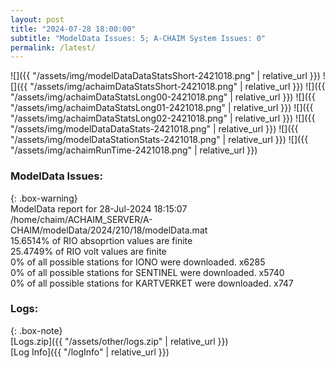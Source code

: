 ```yaml
---
layout: post
title: "2024-07-28 18:00:00"
subtitle: "ModelData Issues: 5; A-CHAIM System Issues: 0"
permalink: /latest/
---
```


![]({{ "/assets/img/modelDataDataStatsShort-2421018.png" | relative_url }})
![]({{ "/assets/img/achaimDataStatsShort-2421018.png" | relative_url }})
![]({{ "/assets/img/achaimDataStatsLong00-2421018.png" | relative_url }})
![]({{ "/assets/img/achaimDataStatsLong01-2421018.png" | relative_url }})
![]({{ "/assets/img/achaimDataStatsLong02-2421018.png" | relative_url }})
![]({{ "/assets/img/modelDataDataStats-2421018.png" | relative_url }})
![]({{ "/assets/img/modelDataStationStats-2421018.png" | relative_url }})
![]({{ "/assets/img/achaimRunTime-2421018.png" | relative_url }})


### ModelData Issues:  
  
{: .box-warning}  
 ModelData report for 28-Jul-2024 18:15:07   
 /home/chaim/ACHAIM_SERVER/A-CHAIM/modelData/2024/210/18/modelData.mat   
 15.6514% of RIO absoprtion values are finite   
 25.4749% of RIO volt values are finite   
 0% of all possible stations for IONO were downloaded. x6285   
 0% of all possible stations for SENTINEL were downloaded. x5740   
 0% of all possible stations for KARTVERKET were downloaded. x747   
  


### Logs:  
  
{: .box-note}  
[Logs.zip]({{ "/assets/other/logs.zip" | relative_url }})  
[Log Info]({{ "/logInfo" | relative_url }})  
